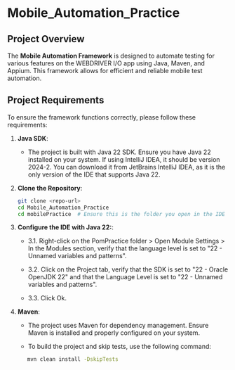 # Mobile_Automation_Practice

## Project Overview

The **Mobile Automation Framework** is designed to automate testing for various features on the WEBDRIVER I/O app using Java, Maven, and Appium. This framework allows for efficient and reliable mobile test automation.

## Project Requirements

To ensure the framework functions correctly, please follow these requirements:

1. **Java SDK**:
   - The project is built with Java 22 SDK. Ensure you have Java 22 installed on your system. If using IntelliJ IDEA, it should be version 2024-2. You can download it from JetBrains IntelliJ IDEA, as it is the only version of the IDE that supports Java 22.

2. **Clone the Repository**:

   ```bash
   git clone <repo-url>
   cd Mobile_Automation_Practice
   cd mobilePractice  # Ensure this is the folder you open in the IDE

3. **Configure the IDE with Java 22:**:
   - 3.1. Right-click on the PomPractice folder > Open Module Settings > In the Modules section, verify that the language level is set to "22 - Unnamed variables and patterns".

   - 3.2. Click on the Project tab, verify that the SDK is set to "22 - Oracle OpenJDK 22" and that the Language Level is set to "22 - Unnamed variables and patterns".

   - 3.3. Click Ok.

4. **Maven**:

   - The project uses Maven for dependency management. Ensure Maven is installed and properly configured on your system.

   - To build the project and skip tests, use the following command:

   ```bash
      mvn clean install -DskipTests





